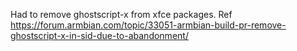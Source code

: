 Had to remove ghostscript-x from xfce packages. Ref https://forum.armbian.com/topic/33051-armbian-build-pr-remove-ghostscript-x-in-sid-due-to-abandonment/